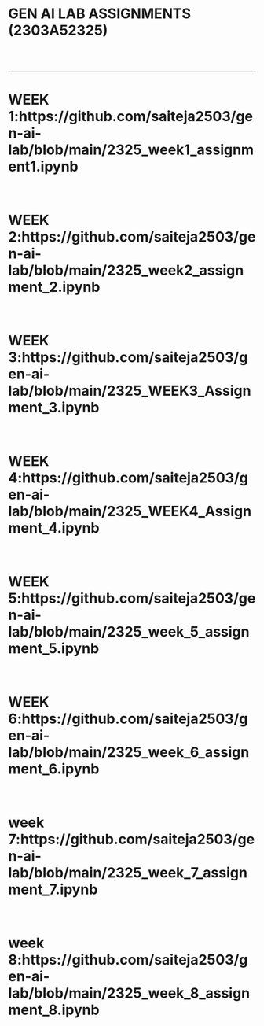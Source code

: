 <H1>GEN AI LAB ASSIGNMENTS (2303A52325)</H1>
 <BR><BR>
 <HR>
 <h1>WEEK 1:https://github.com/saiteja2503/gen-ai-lab/blob/main/2325_week1_assignment1.ipynb</h1>
 <BR>
 <h1>WEEK 2:https://github.com/saiteja2503/gen-ai-lab/blob/main/2325_week2_assignment_2.ipynb</h1>
 <BR>
 <h1>WEEK 3:https://github.com/saiteja2503/gen-ai-lab/blob/main/2325_WEEK3_Assignment_3.ipynb</h1>
 <br>
 <h1>WEEK 4:https://github.com/saiteja2503/gen-ai-lab/blob/main/2325_WEEK4_Assignment_4.ipynb</h1>
 <br>
 <h1>WEEK 5:https://github.com/saiteja2503/gen-ai-lab/blob/main/2325_week_5_assignment_5.ipynb</h1>
 <BR>
 <h1>WEEK 6:https://github.com/saiteja2503/gen-ai-lab/blob/main/2325_week_6_assignment_6.ipynb</h1>
 <BR>
 <h1>week 7:https://github.com/saiteja2503/gen-ai-lab/blob/main/2325_week_7_assignment_7.ipynb</h1>
 <br>
 <h1>week 8:https://github.com/saiteja2503/gen-ai-lab/blob/main/2325_week_8_assignment_8.ipynb</h1>
 <br>
 





